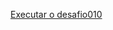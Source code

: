 <a href="https://lucascandiago.github.io/HTML-CSS/desafios/desafio010/android.html">Executar o desafio010</a>
